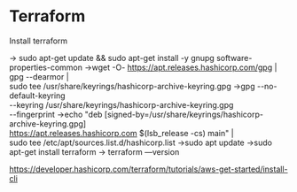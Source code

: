 # Terraform
Install terraform

-> sudo apt-get update && sudo apt-get install -y gnupg software-properties-common
->wget -O- https://apt.releases.hashicorp.com/gpg | \
gpg --dearmor | \
sudo tee /usr/share/keyrings/hashicorp-archive-keyring.gpg
->gpg --no-default-keyring \
--keyring /usr/share/keyrings/hashicorp-archive-keyring.gpg \
--fingerprint
->echo "deb [signed-by=/usr/share/keyrings/hashicorp-archive-keyring.gpg] \
https://apt.releases.hashicorp.com $(lsb_release -cs) main" | \
sudo tee /etc/apt/sources.list.d/hashicorp.list
->sudo apt update
->sudo apt-get install terraform
-> terraform —version

https://developer.hashicorp.com/terraform/tutorials/aws-get-started/install-cli
